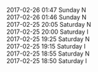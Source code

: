 2017-02-26 01:47 Sunday  N  
2017-02-26 01:46 Sunday  N  
2017-02-25 20:05 Saturday  N  
2017-02-25 20:00 Saturday  I  
2017-02-25 19:25 Saturday  N  
2017-02-25 19:15 Saturday  I  
2017-02-25 18:55 Saturday  N  
2017-02-25 18:50 Saturday  I  
